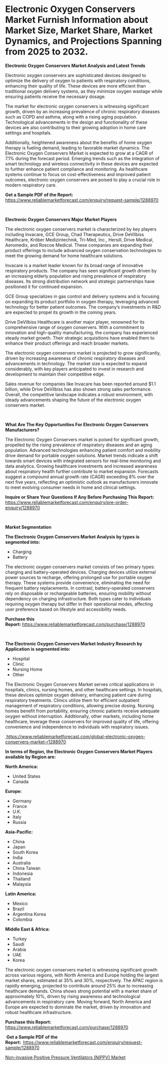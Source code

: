 <p><h1>Electronic Oxygen Conservers Market Furnish Information about Market Size, Market Share, Market Dynamics, and Projections Spanning from 2025 to 2032.</h1></p><p><strong>Electronic Oxygen Conservers Market Analysis and Latest Trends</strong></p>
<p><p>Electronic oxygen conservers are sophisticated devices designed to optimize the delivery of oxygen to patients with respiratory conditions, enhancing their quality of life. These devices are more efficient than traditional oxygen delivery systems, as they minimize oxygen wastage while ensuring patients receive the necessary dosage.</p><p>The market for electronic oxygen conservers is witnessing significant growth, driven by an increasing prevalence of chronic respiratory diseases such as COPD and asthma, along with a rising aging population. Technological advancements in the design and functionality of these devices are also contributing to their growing adoption in home care settings and hospitals. </p><p>Additionally, heightened awareness about the benefits of home oxygen therapy is fueling demand, leading to favorable market dynamics. The Electronic Oxygen Conservers Market is expected to grow at a CAGR of 7.1% during the forecast period. Emerging trends such as the integration of smart technology and wireless connectivity in these devices are expected to further enhance patient compliance and monitoring. As healthcare systems continue to focus on cost-effectiveness and improved patient outcomes, electronic oxygen conservers are poised to play a crucial role in modern respiratory care.</p></p>
<p><strong>Get a Sample PDF of the Report:&nbsp;</strong> <a href="https://www.reliablemarketforecast.com/enquiry/request-sample/1288970?utm_campaign=2011&utm_medium=2&utm_source=Github&utm_content=ia&utm_term=16012025&utm_id=electronic-oxygen-conservers">https://www.reliablemarketforecast.com/enquiry/request-sample/1288970</a></p>
<p>&nbsp;</p>
<p><strong>Electronic Oxygen Conservers Major Market Players</strong></p>
<p><p>The electronic oxygen conservers market is characterized by key players including Invacare, GCE Group, Chad Therapeutics, Drive DeVilbiss Healthcare, Kröber Medizintechnik, Tri-Med, Inc., Hersill, Drive Medical, Aeromedix, and Roscoe Medical. These companies are expanding their product offerings to include advanced oxygen conservation technologies to meet the growing demand for home healthcare solutions.</p><p>Invacare is a market leader known for its broad range of innovative respiratory products. The company has seen significant growth driven by an increasing elderly population and rising prevalence of respiratory diseases. Its strong distribution network and strategic partnerships have positioned it for continued expansion.</p><p>GCE Group specializes in gas control and delivery systems and is focusing on expanding its product portfolio in oxygen therapy, leveraging advanced technology for better patient outcomes. The company’s investments in R&D are expected to propel its growth in the coming years.</p><p>Drive DeVilbiss Healthcare is another major player, renowned for its comprehensive range of oxygen conservers. With a commitment to innovation and high-quality manufacturing, the company has experienced steady market growth. Their strategic acquisitions have enabled them to enhance their product offerings and reach broader markets.</p><p>The electronic oxygen conservers market is projected to grow significantly, driven by increasing awareness of chronic respiratory diseases and advancements in technology. The market size is expected to expand considerably, with key players anticipated to invest in research and development to maintain their competitive edge.</p><p>Sales revenue for companies like Invacare has been reported around $1.1 billion, while Drive DeVilbiss has also shown strong sales performance. Overall, the competitive landscape indicates a robust environment, with steady advancements shaping the future of the electronic oxygen conservers market.</p></p>
<p>&nbsp;</p>
<p><strong>What Are The Key Opportunities For Electronic Oxygen Conservers Manufacturers?</strong></p>
<p><p>The Electronic Oxygen Conservers market is poised for significant growth, propelled by the rising prevalence of respiratory diseases and an aging population. Advanced technologies enhancing patient comfort and mobility drive demand for portable oxygen solutions. Market trends indicate a shift towards smart devices with integrated sensors for real-time monitoring and data analytics. Growing healthcare investments and increased awareness about respiratory health further contribute to market expansion. Forecasts suggest a compound annual growth rate (CAGR) exceeding 8% over the next five years, reflecting an optimistic outlook as manufacturers innovate to meet evolving consumer needs in home and clinical settings.</p></p>
<p><strong>Inquire or Share Your Questions If Any Before Purchasing This Report:</strong> <a href="https://www.reliablemarketforecast.com/enquiry/pre-order-enquiry/1288970?utm_campaign=2011&utm_medium=2&utm_source=Github&utm_content=ia&utm_term=16012025&utm_id=electronic-oxygen-conservers">https://www.reliablemarketforecast.com/enquiry/pre-order-enquiry/1288970</a></p>
<p>&nbsp;</p>
<p><strong>Market Segmentation</strong></p>
<p><strong>The Electronic Oxygen Conservers Market Analysis by types is segmented into:</strong></p>
<p><ul><li>Charging</li><li>Battery</li></ul></p>
<p><p>The electronic oxygen conservers market consists of two primary types: charging and battery-operated devices. Charging devices utilize external power sources to recharge, offering prolonged use for portable oxygen therapy. These systems provide convenience, eliminating the need for frequent battery replacements. In contrast, battery-operated conservers rely on disposable or rechargeable batteries, ensuring mobility without dependency on charging infrastructure. Both types cater to individuals requiring oxygen therapy but differ in their operational modes, affecting user preference based on lifestyle and accessibility needs.</p></p>
<p><strong>Purchase this Report:&nbsp;</strong><a href="https://www.reliablemarketforecast.com/purchase/1288970?utm_campaign=2011&utm_medium=2&utm_source=Github&utm_content=ia&utm_term=16012025&utm_id=electronic-oxygen-conservers">https://www.reliablemarketforecast.com/purchase/1288970</a></p>
<p>&nbsp;</p>
<p><strong>The Electronic Oxygen Conservers Market Industry Research by Application is segmented into:</strong></p>
<p><ul><li>Hospital</li><li>Clinic</li><li>Nursing Home</li><li>Other</li></ul></p>
<p><p>The Electronic Oxygen Conservers Market serves critical applications in hospitals, clinics, nursing homes, and other healthcare settings. In hospitals, these devices optimize oxygen delivery, enhancing patient care during respiratory treatments. Clinics utilize them for efficient outpatient management of respiratory conditions, allowing precise dosing. Nursing homes benefit from portability, ensuring chronic patients receive adequate oxygen without interruption. Additionally, other markets, including home healthcare, leverage these conservers for improved quality of life, offering convenience and independence to individuals with respiratory issues.</p></p>
<p><a href="https://www.reliablemarketforecast.com/global-electronic-oxygen-conservers-market-r1288970?utm_campaign=2011&utm_medium=2&utm_source=Github&utm_content=ia&utm_term=16012025&utm_id=electronic-oxygen-conservers">&nbsp;https://www.reliablemarketforecast.com/global-electronic-oxygen-conservers-market-r1288970</a></p>
<p><strong>In terms of Region, the Electronic Oxygen Conservers Market Players available by Region are:</strong></p>
<p>
    <p> <strong> North America: </strong>
        <ul>
            <li>United States</li>
            <li>Canada</li>
        </ul>
        </p> 
    <p> <strong> Europe: </strong>
        <ul>
            <li>Germany</li>
            <li>France</li>
            <li>U.K.</li>
            <li>Italy</li>
            <li>Russia</li>
        </ul>
        </p> 
    <p> <strong> Asia-Pacific: </strong>
        <ul>
            <li>China</li>
            <li>Japan</li>
            <li>South Korea</li>
            <li>India</li>
            <li>Australia</li>
            <li>China Taiwan</li>
            <li>Indonesia</li>
            <li>Thailand</li>
            <li>Malaysia</li>
        </ul>
        </p> 
    <p> <strong> Latin America: </strong>
        <ul>
            <li>Mexico</li>
            <li>Brazil</li>
            <li>Argentina Korea</li>
            <li>Colombia</li>
        </ul>
        </p> 
    <p> <strong> Middle East & Africa: </strong>
        <ul>
            <li>Turkey</li>
            <li>Saudi</li>
            <li>Arabia</li>
            <li>UAE</li>
            <li>Korea</li>
        </ul>
    </p>
    </p>
<p><p>The electronic oxygen conservers market is witnessing significant growth across various regions, with North America and Europe holding the largest market shares, estimated at 35% and 30%, respectively. The APAC region is rapidly emerging, projected to contribute around 25% due to increasing healthcare demands. China shows strong potential with a market share of approximately 10%, driven by rising awareness and technological advancements in respiratory care. Moving forward, North America and Europe are expected to dominate the market, driven by innovation and robust healthcare infrastructure.</p></p>
<p><strong>Purchase this Report: </strong><a href="https://www.reliablemarketforecast.com/purchase/1288970?utm_campaign=2011&utm_medium=2&utm_source=Github&utm_content=ia&utm_term=16012025&utm_id=electronic-oxygen-conservers">https://www.reliablemarketforecast.com/purchase/1288970</a></p>
<p>&nbsp;<strong>Get a Sample PDF of the Report:&nbsp;&nbsp;</strong><a href="https://www.reliablemarketforecast.com/enquiry/request-sample/1288970?utm_campaign=2011&utm_medium=2&utm_source=Github&utm_content=ia&utm_term=16012025&utm_id=electronic-oxygen-conservers">https://www.reliablemarketforecast.com/enquiry/request-sample/1288970</a></p>
<p><strong></strong></p>
<p><p><a href="https://github.com/ChiragRp1/Market-Research-Report-List-7/blob/main/non-invasive-positive-pressure-ventilators-nippv-market.md?utm_campaign=2011&utm_medium=2&utm_source=Github&utm_content=ia&utm_term=16012025&utm_id=electronic-oxygen-conservers">Non-invasive Positive Pressure Ventilators (NiPPV) Market</a></p></p>
